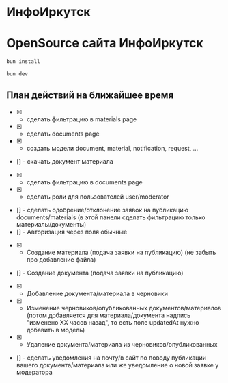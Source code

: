 # ИнфоИркутск

# OpenSource сайта ИнфоИркутск

```bash
bun install
```

```bash
bun dev
```

## План действий на ближайшее время

- [x] - сделать фильтрацию в materials page
- [x] - сделать documents page
- [x] - создать модели document, material, notification, request, ...
- [] - скачать документ материала
- [x] - сделать фильтрацию в documents page
- [x] - сделать роли для пользователей user/moderator
- [] - сделать одобрение/отклонение заявок на публикацию documents/materials (в этой панели сделать фильтрацию только материалы/документы)
- [] - Авторизация через поля обычные
- [x] - Создание материала (подача заявки на публикацию) (не забыть про добавление файла)
- [] - Создание документа (подача заявки на публикацию)
- [x] - Добавление документа/материала в черновики
- [x] - Изменение черновиков/опубликованных документов/материалов (потом добавляется для материала/документа надпись "изменено XX часов назад", то есть поле updatedAt нужно добавить в модель)
- [x] - Удаление документа/материала из черновиков/опубликованных

- [] - сделать уведомления на почту/в сайт по поводу публикации вашего документа/материала или же уведомление о новой заявке у модератора
